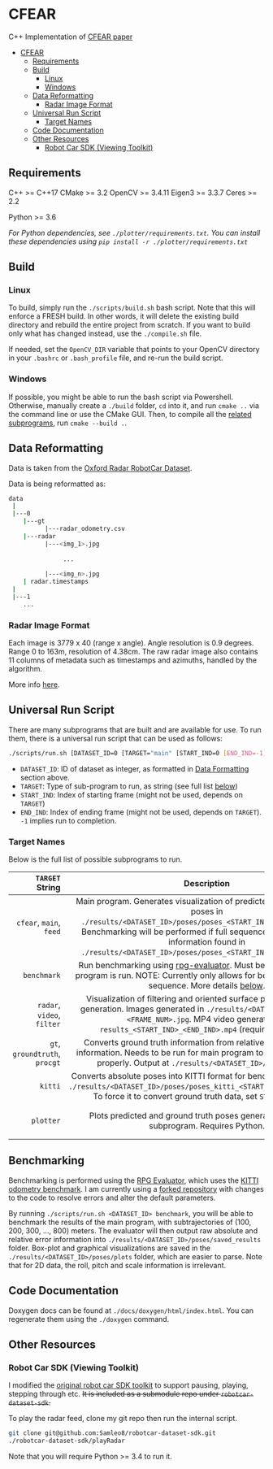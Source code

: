 # CFEAR

C++ Implementation of [CFEAR paper](https://arxiv.org/pdf/2105.01457.pdf)

- [CFEAR](#cfear)
  - [Requirements](#requirements)
  - [Build](#build)
    - [Linux](#linux)
    - [Windows](#windows)
  - [Data Reformatting](#data-reformatting)
    - [Radar Image Format](#radar-image-format)
  - [Universal Run Script](#universal-run-script)
    - [Target Names](#target-names)
  - [Code Documentation](#code-documentation)
  - [Other Resources](#other-resources)
    - [Robot Car SDK (Viewing Toolkit)](#robot-car-sdk-viewing-toolkit)

## Requirements

C++ >= C++17
CMake >= 3.2
OpenCV >= 3.4.11
Eigen3 >= 3.3.7
Ceres >= 2.2

Python >= 3.6

*For Python dependencies, see `./plotter/requirements.txt`. You can install these dependencies using `pip install -r ./plotter/requirements.txt`*

## Build

### Linux

To build, simply run the `./scripts/build.sh` bash script. Note that this will enforce a FRESH build. In other words, it will delete the existing build directory and rebuild the entire project from scratch. If you want to build only what has changed instead, use the `./compile.sh` file.

If needed, set the `OpenCV_DIR` variable that points to your OpenCV directory in your `.bashrc` or `.bash_profile` file, and re-run the build script.

### Windows

If possible, you might be able to run the bash script via Powershell. Otherwise, manually create a `./build` folder, `cd` into it, and run `cmake ..` via the command line or use the CMake GUI. Then, to compile all the [related subprograms](#universal-run-script), run `cmake --build .`.

## Data Reformatting

Data is taken from the [Oxford Radar RobotCar Dataset](https://oxford-robotics-institute.github.io/radar-robotcar-dataset/datasets).

Data is being reformatted as:

```bash
data
 |
 |---0
    |---gt
          |---radar_odometry.csv
    |---radar
          |---<img_1>.jpg
              
               ...
               
          |---<img_n>.jpg
    | radar.timestamps
 |
 |---1
    ...
```

### Radar Image Format

Each image is 3779 x 40 (range x angle). Angle resolution is 0.9 degrees. Range 0 to 163m, resolution of 4.38cm.
The raw radar image also contains 11 columns of metadata such as timestamps and azimuths, handled by the algorithm.

More info [here](https://oxford-robotics-institute.github.io/radar-robotcar-dataset/documentation).

## Universal Run Script

There are many subprograms that are built and are available for use. To run them, there is a universal run script that can be used as follows:

```bash
./scripts/run.sh [DATASET_ID=0 [TARGET="main" [START_IND=0 [END_IND=-1]]]]
```

- `DATASET_ID`: ID of dataset as integer, as formatted in [Data Formatting](#data-formatting) section above.
- `TARGET`: Type of sub-program to run, as string (see full list [below](#target-names))
- `START_IND`: Index of starting frame (might not be used, depends on `TARGET`)
- `END_IND`: Index of ending frame (might not be used, depends on `TARGET`). `-1` implies run to completion.

### Target Names

Below is the full list of possible subprograms to run.

| `TARGET` String     | Description                                                 | C++/Python Executable |
|--------------------:|:-----------:|:-----------|
| `cfear`, `main`, `feed` | Main program. Generates visualization of predicted and ground truth poses in `./results/<DATASET_ID>/poses/poses_<START_IND>_<END_IND>.jpg`. Benchmarking will be performed if full sequence is run. Raw pose information found in `./results/<DATASET_ID>/poses/poses_<START_IND>_<END_IND>.txt`. | `./build/RunCFEAR <DATASET_ID> <START_IND> <END_IND>` |
| `benchmark` | Run benchmarking using [rpg-evaluator](https://github.com/uzh-rpg/rpg_trajectory_evaluation). Must be done AFTER main program is run. NOTE: Currently only allows for benchmarking on full sequence. More details [below](#benchmarking). | `./scripts/startBenchmark.sh` |
| `radar`, `video`, `filter` | Visualization of filtering and oriented surface points, with video generation. Images generated in `./results/<DATASET_ID>` folder as `<FRAME_NUM>.jpg`. MP4 video generated as `results_<START_IND>_<END_IND>.mp4` (requires FFMPEG). | `./build/TestRadar <DATASET_ID> <FRAME_NO> 1` |
| `gt`, `groundtruth`, `procgt` | Converts ground truth information from relative to absolute pose information. Needs to be run for main program to visualize GT poses properly. Output at `./results/<DATASET_ID>/poses/gt.txt` | `./build/ProcessGroundTruth <DATASET_ID>` |
| `kitti` | Converts absolute poses into KITTI format for benchmarking. Output at `./results/<DATASET_ID>/poses/poses_kitti_<START_IND>_<END_IND>.txt`. To force it to convert ground truth data, set `START_IND` as `-1`. | `./build/PosesToKITTI <DATASET_ID> <START_IND> <END_IND>` |
| `plotter` | Plots predicted and ground truth poses generated by the `main` subprogram. Requires Python. | `python plotter/parsePoses.py <DATASET_ID> <START_IND> <END_IND>` |


## Benchmarking

Benchmarking is performed using the [RPG Evaluator](https://github.com/uzh-rpg/rpg_trajectory_evaluation), which uses the [KITTI odometry benchmark](http://www.cvlibs.net/datasets/kitti/eval_odometry.php). I am currently using a [forked repository](https://github.com/Samleo8/rpg_trajectory_evaluation) with changes to the code to resolve errors and alter the default parameters.

By running `./scripts/run.sh <DATASET_ID> benchmark`, you will be able to benchmark the results of the main program, with subtrajectories of (100, 200, 300, ..., 800) meters. The evaluator will then output raw absolute and relative error information into `./results/<DATASET_ID>/poses/saved_results` folder. Box-plot and graphical visualizations are saved in the `./results/<DATASET_ID>/poses/plots` folder, which are easier to parse. Note that for 2D data, the roll, pitch and scale information is irrelevant.

## Code Documentation

Doxygen docs can be found at `./docs/doxygen/html/index.html`. You can regenerate them using the `./doxygen` command.

## Other Resources

### Robot Car SDK (Viewing Toolkit)

I modified the [original robot car SDK toolkit](https://github.com/ori-mrg/robotcar-dataset-sdk) to support pausing, playing, stepping through etc. ~~It is included as a submodule repo under `robotcar-dataset-sdk`.~~

To play the radar feed, clone my git repo then run the internal script.

```bash
git clone git@github.com:Samleo8/robotcar-dataset-sdk.git
./robotcar-dataset-sdk/playRadar
```

Note that you will require Python >= 3.4 to run it.